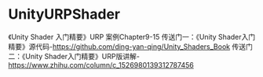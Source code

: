 # UnityURPShader
《Unity Shader 入门精要》URP 案例Chapter9-15
传送门一：《Unity Shader入门精要》源代码-https://github.com/ding-yan-qing/Unity_Shaders_Book
传送门二：《Unity Shader入门精要》URP版讲解-https://www.zhihu.com/column/c_1526980139312787456
